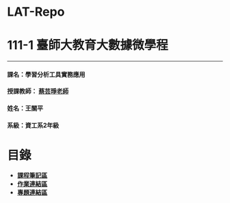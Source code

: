 # LAT-Repo

# 111-1 臺師大教育大數據微學程
***
 #### 課名：學習分析工具實務應用
 #### 授課教師： [蔡芸琤老師](https://github.com/pecu?tab=repositories)
 #### 姓名：王關平
 #### 系級：資工系2年級
 
# 目錄  

+ [**課程筆記區**]()
+ [**作業連結區**]()
+ [**專題連結區**]()
